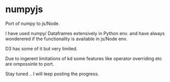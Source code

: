 # numpyjs

Port of numpy to js/Node.

I have used numpy/ Dataframes extensively in Python env. and have always wonderered if the functionality is available in js/Node env.

D3 has some of it but very limited.

Due to ingerent limitations of kd some features like operator overriding etc are ompossinle to port.

Stay tuned  .. I will leep posting the progress.
